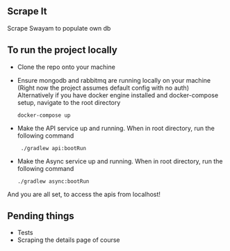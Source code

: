 ## Scrape It
Scrape Swayam to populate own db

## To run the project locally

- Clone the repo onto your machine
- Ensure mongodb and rabbitmq are running locally on your machine (Right now the project assumes default config with no auth)
  Alternatively if you have docker engine installed and docker-compose setup, navigate to the root directory

  ``` docker-compose up ```


- Make the API service up and running. When in root directory, run the following command

  ``` ./gradlew api:bootRun```

- Make the Async service up and running. When in root directory, run the following command

  ```./gradlew async:bootRun```

And you are all set, to access the apis from localhost!

## Pending things
- Tests
- Scraping the details page of course


